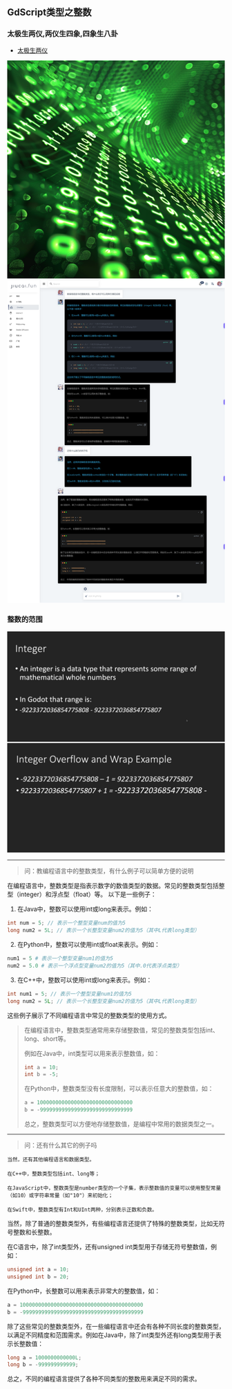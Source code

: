 ## GdScript类型之整数

### 太极生两仪,两仪生四象,四象生八卦

- [太极生两仪](https://baike.baidu.com/item/%E5%A4%AA%E6%9E%81%E7%94%9F%E4%B8%A4%E4%BB%AA%EF%BC%8C%E4%B8%A4%E4%BB%AA%E7%94%9F%E5%9B%9B%E8%B1%A1/8139080?fr=ge_ala)

![img.png](image/img014.png)
![img.png](image/img017.png)


### 整数的范围

![img.png](image/img018.png)
![img.png](image/img019.png)


-----------
> 问：教编程语言中的整数类型，有什么例子可以简单方便的说明


在编程语言中，整数类型是指表示数字的数值类型的数据。常见的整数类型包括整型（integer）和浮点型（float）等。
以下是一些例子：
1. 在Java中，整数可以使用int或long来表示。例如：
```java
int num = 5; // 表示一个整型变量num的值为5
long num2 = 5L; // 表示一个长整型变量num2的值为5（其中L代表long类型）
```
2. 在Python中，整数可以使用int或float来表示。例如：
```python
num1 = 5 # 表示一个整型变量num1的值为5
num2 = 5.0 # 表示一个浮点型变量num2的值为5（其中.0代表浮点类型）
```
3. 在C++中，整数可以使用int或long来表示。例如：
```cpp
int num1 = 5; // 表示一个整型变量num1的值为5
long num2 = 5L; // 表示一个长整型变量num2的值为5（其中L代表long类型）
```
这些例子展示了不同编程语言中常见的整数类型的使用方式。



> 在编程语言中，整数类型通常用来存储整数值，常见的整数类型包括int、long、short等。
> 
> 例如在Java中，int类型可以用来表示整数值，如：
> 
> ```java
> int a = 10;
> int b = -5;
> ```
> 
> 在Python中，整数类型没有长度限制，可以表示任意大的整数值，如：
> 
> ```python
> a = 1000000000000000000000000000000
> b = -999999999999999999999999999999
> ```
> 
> 总之，整数类型可以方便地存储整数值，是编程中常用的数据类型之一。


-----------
> 问：还有什么其它的例子吗


```text
当然，还有其他编程语言和数据类型。

在C++中，整数类型包括int、long等；

在JavaScript中，整数类型是number类型的一个子集，表示整数值的变量可以使用整型常量（如10）或字符串常量（如"10"）来初始化；

在Swift中，整数类型有Int和UInt两种，分别表示正数和负数。
```


当然，除了普通的整数类型外，有些编程语言还提供了特殊的整数类型，比如无符号整数和长整数。

在C语言中，除了int类型外，还有unsigned int类型用于存储无符号整数值，例如：

```c
unsigned int a = 10;
unsigned int b = 20;
```

在Python中，长整数可以用来表示非常大的整数值，如：

```python
a = 1000000000000000000000000000000000000000
b = -999999999999999999999999999999999999999
```

除了这些常见的整数类型外，在一些编程语言中还会有各种不同长度的整数类型，以满足不同精度和范围需求。例如在Java中，除了int类型外还有long类型用于表示长整数值：

```java
long a = 1000000000000L;
long b = -999999999999;
```

总之，不同的编程语言提供了各种不同类型的整数用来满足不同的需求。